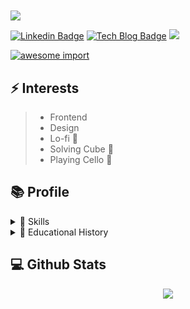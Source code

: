 <div align=left>
<a href="https://github.com/createhb21">
<img align="center" src="https://hits.seeyoufarm.com/api/count/incr/badge.svg?url=https%3A%2F%2Fgithub.com%2Fcreatehb21%2Fhit-counter&count_bg=%2379C83D&title_bg=%23555555&icon=freebsd.svg&icon_color=%23E7E7E7&title=hits&edge_flat=false" />
</a>
<p>
  
[![Linkedin Badge](https://img.shields.io/badge/-LinkedIn-blue?style=flat-square&logo=Linkedin&logoColor=white&link=https://www.linkedin.com/in/hyobum-lee/)](https://www.linkedin.com/in/hyobum-lee/)
[![Tech Blog Badge](http://img.shields.io/badge/-Notion-black?style=flat-square&logo=Notion&link=https://www.notion.so/createhb21-s-home-2c385f632f544189a797c4145aa784f6/)](https://createhb21.notion.site/Be-Createhb21-fcc22ce3e0f9472297245106db9b84e1)
<a href="https://velog.io/@alsghk9701"><img src="https://img.shields.io/badge/Velog-1DBF73?style=flat-square&logo=Vimeo&logoColor=white"/></a>

  

[![awesome import](https://user-images.githubusercontent.com/80245801/151396928-ff5cf6f7-3677-404d-86b3-bd06850bfb91.svg)](https://awesome-import.netlify.app/dev/-NS4ZW03KHUMYNCujy0n)

  
</div>

<h2 align="left">⚡ Interests</h2>  

> - Frontend
> - Design 
> - Lo-fi 🧸
> - Solving Cube 🧶
> - Playing Cello 🎻

## :books: Profile

<details><summary>🌱  Skills</summary><div markdown="1">
<p align="left">
<img src="https://raw.githubusercontent.com/github/explore/80688e429a7d4ef2fca1e82350fe8e3517d3494d/topics/javascript/javascript.png" alt="javascript" width="40" height="40"/>
<img src="https://github.com/devicons/devicon/blob/master/icons/typescript/typescript-plain.svg" width="40" height="40"/> 
<img src="https://github.com/devicons/devicon/blob/master/icons/react/react-original.svg" alt="react" width="40" height="40"/>
<img src="https://github.com/devicons/devicon/blob/master/icons/nextjs/nextjs-line.svg" width="40" height="40"/> 
<img src="https://github.com/devicons/devicon/blob/master/icons/github/github-original.svg" width="40" height="40"/> 
<img src="https://github.com/devicons/devicon/blob/master/icons/redux/redux-original.svg" width="40" height="40"/> 
<img src="https://user-images.githubusercontent.com/80245801/144755778-298733fb-95e9-454c-8c22-ee96d7a57693.png" width="40" height="40"/> 
</p>

</div></details>
 
</div></details>

<details><summary>🌱  Educational History</summary><div markdown="1">

>   
>> **Kwangwoon University**(Nowon-gu, Seoul)  
>> College of Law  
>>> Sub-Major : Software & Business Administration

</div></details>
 
<h2 align="left">💻 Github Stats</h2>

<div align=center>
  <img src="https://github-readme-stats.vercel.app/api?username=createhb21&line_height=27&show_icons=true&hide_border=true&theme=dark" witdh="300" height="auto" />
  
</div>
</div></details>
  
  

